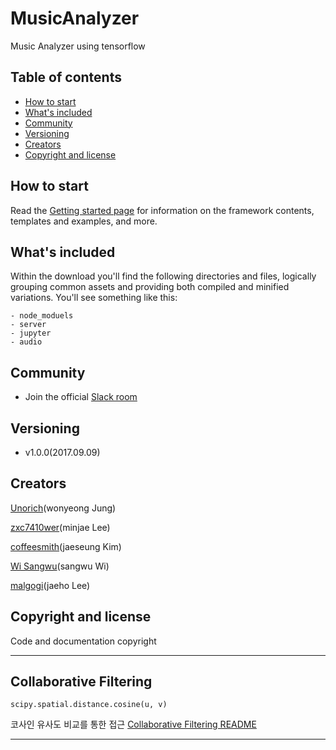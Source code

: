# MusicAnalyzer
Music Analyzer using tensorflow

## Table of contents

- [How to start](#how-to-start)
- [What's included](#whats-included)
- [Community](#community)
- [Versioning](#versioning)
- [Creators](#creators)
- [Copyright and license](#copyright-and-license)

## How to start

Read the [Getting started page](https://lyceum519.github.io/) for information on the framework contents, templates and examples, and more.

## What's included

Within the download you'll find the following directories and files, logically grouping common assets and providing both compiled and minified variations. You'll see something like this:

```
- node_moduels
- server
- jupyter
- audio
```

## Community

- Join the official [Slack room](https://lyceum519.slack.com)

## Versioning
- v1.0.0(2017.09.09)

## Creators
[Unorich](https://github.com/UnoRich)(wonyeong Jung)

[zxc7410wer](https://github.com/zxc7410wer)(minjae Lee)

[coffeesmith](https://github.com/coffeesmith)(jaeseung Kim)

[Wi Sangwu](https://github.com/yangpasok)(sangwu Wi)

[malgogi](https://github.com/malgogi)(jaeho Lee)


## Copyright and license

Code and documentation copyright

---
## Collaborative Filtering
```
scipy.spatial.distance.cosine(u, v)
```
코사인 유사도 비교를 통한 접근
[Collaborative Filtering README](https://github.com/Lyceum519/MusicAnalyzer/blob/exp/jupyter/README.md)

---
